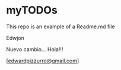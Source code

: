 
# myTODOs

This repo is an example of a Readme.md file

Edwjon

Nuevo cambio... Hola!!!

[edwardpizzurro@gmail.com]

